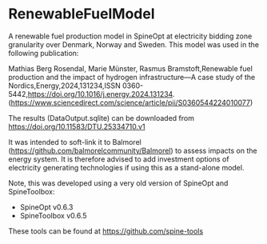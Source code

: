 # RenewableFuelModel

A renewable fuel production model in SpineOpt at electricity bidding zone granularity over Denmark, Norway and Sweden. This model was used in the following publication:

Mathias Berg Rosendal, Marie Münster, Rasmus Bramstoft,Renewable fuel production and the impact of hydrogen infrastructure—A case study of the Nordics,Energy,2024,131234,ISSN 0360-5442,https://doi.org/10.1016/j.energy.2024.131234. (https://www.sciencedirect.com/science/article/pii/S0360544224010077)

The results (DataOutput.sqlite) can be downloaded from
https://doi.org/10.11583/DTU.25334710.v1

It was intended to soft-link it to Balmorel (https://github.com/balmorelcommunity/Balmorel) to assess impacts on the energy system.
It is therefore advised to add investment options of electricity generating technologies if using this as a stand-alone model.

Note, this was developed using a very old version of SpineOpt and SpineToolbox:
- SpineOpt v0.6.3
- SpineToolbox v0.6.5

These tools can be found at https://github.com/spine-tools
